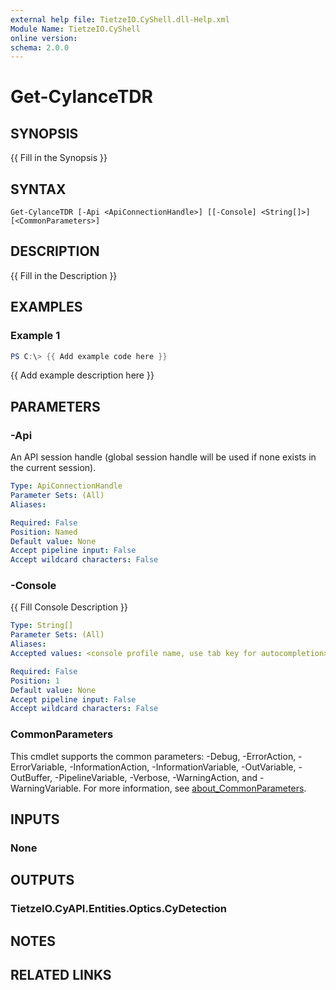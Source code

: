 ```yaml
---
external help file: TietzeIO.CyShell.dll-Help.xml
Module Name: TietzeIO.CyShell
online version:
schema: 2.0.0
---
```


# Get-CylanceTDR

## SYNOPSIS
{{ Fill in the Synopsis }}

## SYNTAX

```
Get-CylanceTDR [-Api <ApiConnectionHandle>] [[-Console] <String[]>] [<CommonParameters>]
```

## DESCRIPTION
{{ Fill in the Description }}

## EXAMPLES

### Example 1
```powershell
PS C:\> {{ Add example code here }}
```

{{ Add example description here }}

## PARAMETERS

### -Api
An API session handle (global session handle will be used if none exists in the current session).

```yaml
Type: ApiConnectionHandle
Parameter Sets: (All)
Aliases:

Required: False
Position: Named
Default value: None
Accept pipeline input: False
Accept wildcard characters: False
```

### -Console
{{ Fill Console Description }}

```yaml
Type: String[]
Parameter Sets: (All)
Aliases:
Accepted values: <console profile name, use tab key for autocompletion>

Required: False
Position: 1
Default value: None
Accept pipeline input: False
Accept wildcard characters: False
```

### CommonParameters
This cmdlet supports the common parameters: -Debug, -ErrorAction, -ErrorVariable, -InformationAction, -InformationVariable, -OutVariable, -OutBuffer, -PipelineVariable, -Verbose, -WarningAction, and -WarningVariable. For more information, see [about_CommonParameters](http://go.microsoft.com/fwlink/?LinkID=113216).

## INPUTS

### None

## OUTPUTS

### TietzeIO.CyAPI.Entities.Optics.CyDetection

## NOTES

## RELATED LINKS
